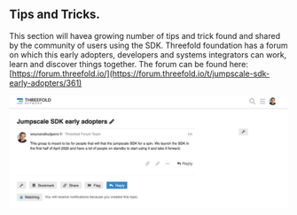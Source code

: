 ## Tips and Tricks.

This section will havea growing number of tips and trick found and shared by the community of users using the SDK.  Threefold foundation has a forum on which this early adopters, developers and systems integrators can work, learn and discover things together.  The forum can be found here: [https://forum.threefold.io/](https://forum.threefold.io/t/jumpscale-sdk-early-adopters/361)

![](img/forum_sdk.png)
